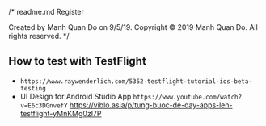 /* 
  readme.md
  Register

  Created by Manh Quan Do on 9/5/19.
  Copyright © 2019 Manh Quan Do. All rights reserved.
*/


## How to test with TestFlight

* `https://www.raywenderlich.com/5352-testflight-tutorial-ios-beta-testing`
*  UI Design for Android Studio App `https://www.youtube.com/watch?v=E6c3DGnvefY`
https://viblo.asia/p/tung-buoc-de-day-apps-len-testflight-yMnKMg0zl7P
